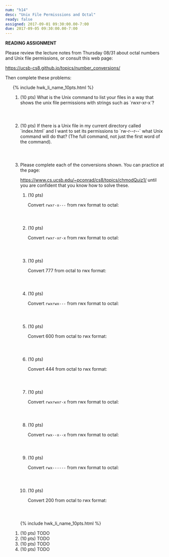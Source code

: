 ```yaml
---
num: "h14"
desc: "Unix File Permisssions and Octal"
ready: false
assigned: 2017-09-01 09:30:00.00-7:00
due: 2017-09-05 09:30:00.00-7:00
---
```


<b>READING ASSIGNMENT</b>

Please review the lecture notes from Thursday 08/31 about octal numbers and Unix file permissions, or
consult this web page:

<https://ucsb-cs8.github.io/topics/number_conversions/>

Then complete these problems:


<ol>

{% include hwk_li_name_10pts.html %}


<ol>

<li markdown="1" style="margin-bottom:4em;"> (10 pts) 
What is the Unix command to list your files in a way that shows the unix file permissions
with strings such as `rwxr-xr-x`?

</li>

<li markdown="1" style="margin-bottom:4em;"> (10 pts) If there is a Unix file in my current directory called `index.html` and I want to set its permissions to `rw-r--r--` 
what Unix command will do that? (The full command, not just the first word of the command).
<div class="pagebreak">
</div>
</li>



<li> Please complete each of the conversions shown.   You can practice at the page:

<https://www.cs.ucsb.edu/~pconrad/cs8/topics/chmodQuiz1/> until you are confident that you know how to solve these.

<ol>

<li markdown="1" style="margin-bottom:4em;"> (10 pts) 

Convert `rwxr-x---` from rwx format to octal:	

</li>
<li markdown="1" style="margin-bottom:4em;"> (10 pts) 

Convert `rwxr-xr-x` from rwx format to octal:	

</li>
<li markdown="1" style="margin-bottom:4em;"> (10 pts) 

Convert 777 from octal to rwx format:	

</li>
<li markdown="1" style="margin-bottom:4em;"> (10 pts) 

Convert `rwxrwx---` from rwx format to octal:	

</li>
<li markdown="1" style="margin-bottom:4em;"> (10 pts) 

Convert 600 from octal to rwx format:	

</li>
<li markdown="1" style="margin-bottom:4em;"> (10 pts) 


Convert 444 from octal to rwx format:	

</li>
<li markdown="1" style="margin-bottom:4em;"> (10 pts) 


Convert `rwxrwxr-x` from rwx format to octal:	

</li>
<li markdown="1" style="margin-bottom:4em;"> (10 pts) 

Convert `rwx--x--x` from rwx format to octal:	

</li>
<li markdown="1" style="margin-bottom:4em;"> (10 pts) 

Convert `rwx------` from rwx format to octal:	

</li>
<li markdown="1" style="margin-bottom:4em;"> (10 pts) 

Convert 200 from octal to rwx format:

</li>
</ol>
</li>

</ol>



<ol>

{% include hwk_li_name_10pts.html %}

<li> (10 pts) TODO </li>

<li> (10 pts) TODO
<div class="pagebreak">
</div>
</li>

<li> (10 pts) TODO </li>

<li> (10 pts) TODO </li>

</ol>

